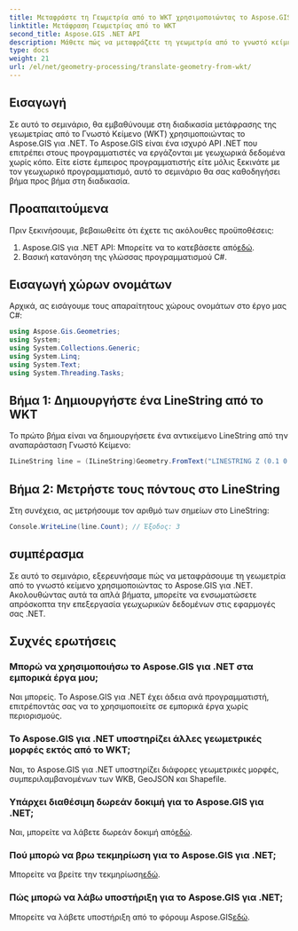 ```yaml
---
title: Μεταφράστε τη Γεωμετρία από το WKT χρησιμοποιώντας το Aspose.GIS στο .NET
linktitle: Μετάφραση Γεωμετρίας από το WKT
second_title: Aspose.GIS .NET API
description: Μάθετε πώς να μεταφράζετε τη γεωμετρία από το γνωστό κείμενο χρησιμοποιώντας το Aspose.GIS για .NET. Ένα βήμα προς βήμα σεμινάριο για απρόσκοπτη ενσωμάτωση.
type: docs
weight: 21
url: /el/net/geometry-processing/translate-geometry-from-wkt/
---
```

## Εισαγωγή
Σε αυτό το σεμινάριο, θα εμβαθύνουμε στη διαδικασία μετάφρασης της γεωμετρίας από το Γνωστό Κείμενο (WKT) χρησιμοποιώντας το Aspose.GIS για .NET. Το Aspose.GIS είναι ένα ισχυρό API .NET που επιτρέπει στους προγραμματιστές να εργάζονται με γεωχωρικά δεδομένα χωρίς κόπο. Είτε είστε έμπειρος προγραμματιστής είτε μόλις ξεκινάτε με τον γεωχωρικό προγραμματισμό, αυτό το σεμινάριο θα σας καθοδηγήσει βήμα προς βήμα στη διαδικασία.
## Προαπαιτούμενα
Πριν ξεκινήσουμε, βεβαιωθείτε ότι έχετε τις ακόλουθες προϋποθέσεις:
1.  Aspose.GIS για .NET API: Μπορείτε να το κατεβάσετε από[εδώ](https://releases.aspose.com/gis/net/).
2. Βασική κατανόηση της γλώσσας προγραμματισμού C#.

## Εισαγωγή χώρων ονομάτων
Αρχικά, ας εισάγουμε τους απαραίτητους χώρους ονομάτων στο έργο μας C#:
```csharp
using Aspose.Gis.Geometries;
using System;
using System.Collections.Generic;
using System.Linq;
using System.Text;
using System.Threading.Tasks;
```
## Βήμα 1: Δημιουργήστε ένα LineString από το WKT
Το πρώτο βήμα είναι να δημιουργήσετε ένα αντικείμενο LineString από την αναπαράσταση Γνωστό Κείμενο:
```csharp
ILineString line = (ILineString)Geometry.FromText("LINESTRING Z (0.1 0.2 0.3, 1 2 1, 12 23 2)");
```
## Βήμα 2: Μετρήστε τους πόντους στο LineString
Στη συνέχεια, ας μετρήσουμε τον αριθμό των σημείων στο LineString:
```csharp
Console.WriteLine(line.Count); // Έξοδος: 3
```

## συμπέρασμα
Σε αυτό το σεμινάριο, εξερευνήσαμε πώς να μεταφράσουμε τη γεωμετρία από το γνωστό κείμενο χρησιμοποιώντας το Aspose.GIS για .NET. Ακολουθώντας αυτά τα απλά βήματα, μπορείτε να ενσωματώσετε απρόσκοπτα την επεξεργασία γεωχωρικών δεδομένων στις εφαρμογές σας .NET.
## Συχνές ερωτήσεις
### Μπορώ να χρησιμοποιήσω το Aspose.GIS για .NET στα εμπορικά έργα μου;
Ναι μπορείς. Το Aspose.GIS για .NET έχει άδεια ανά προγραμματιστή, επιτρέποντάς σας να το χρησιμοποιείτε σε εμπορικά έργα χωρίς περιορισμούς.
### Το Aspose.GIS για .NET υποστηρίζει άλλες γεωμετρικές μορφές εκτός από το WKT;
Ναι, το Aspose.GIS για .NET υποστηρίζει διάφορες γεωμετρικές μορφές, συμπεριλαμβανομένων των WKB, GeoJSON και Shapefile.
### Υπάρχει διαθέσιμη δωρεάν δοκιμή για το Aspose.GIS για .NET;
Ναι, μπορείτε να λάβετε δωρεάν δοκιμή από[εδώ](https://releases.aspose.com/).
### Πού μπορώ να βρω τεκμηρίωση για το Aspose.GIS για .NET;
 Μπορείτε να βρείτε την τεκμηρίωση[εδώ](https://reference.aspose.com/gis/net/).
### Πώς μπορώ να λάβω υποστήριξη για το Aspose.GIS για .NET;
 Μπορείτε να λάβετε υποστήριξη από το φόρουμ Aspose.GIS[εδώ](https://forum.aspose.com/c/gis/33).
